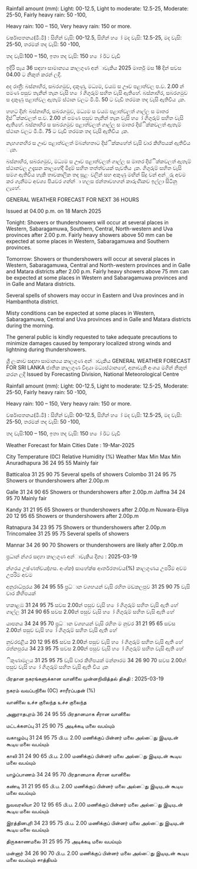 Rainfall amount (mm): Light: 00-12.5, Light to moderate: 12.5-25, Moderate: 25-50, Fairly heavy rain: 50 -100,

Heavy rain: 100 – 150, Very heavy rain: 150 or more.

වර්ෂාපතනය(මි.මී) : සිහින් වැසි: 00-12.5, සිහින් හ ෝ මද වැසි: 12.5-25, මද වැසි: 25-50, තරමක් තද වැසි: 50 -100,

තද වැසි:100 – 150, ඉතා තද වැසි: 150 හ ෝ ඊට වැඩි

ඉදිරි පැය 36 සඳහා සාමාන්‍යය කාලගුණ අන්‍ාවැකිය 2025 මාර්තු මස 18 දින්‍ සවස 04.00 ට නිකුත් කරන්‍ ලදි.

අද රාත්‍රී: බස්නාහිර, සබරගමුව, දකුණු, මධ්‍යම, වයඹ ස ඌව පළාත්වල ප.ව. 2.00 න් පමණ පසුව තැනින් තැන වැසි හ ෝ ගිගුරුම් සහිත වැසි ඇතිහේ. බස්නාහිර, සබරගමුව ස දකුණු පළාත්වල ඇතැම් ස්ථාන වලට මි.මි. 50 ට වැඩි තරමක තද වැසි ඇතිවිය ැක.

හහට දින්‍: බස්නාහිර, සබරගමුව, මධ්‍යම ස වයඹ පළාත්වලත් ගාල්ල ස මාතර දිස්ික්කවලත් ප.ව. 2.00 න් පමණ පසුව තැනින් තැන වැසි හ ෝ ගිගුරුම් සහිත වැසි ඇතිහේ. බස්නාහිර ස සබරගමුව පළාත්වලත් ගාල්ල ස මාතර දිස්ික්කවලත් ඇතැම් ස්ථාන වලට මි.මි. 75 ට වැඩි තරමක තද වැසි ඇතිවිය ැක.

නැහගනහිර ස ඌව පළාත්වලත් ම්බන්හතාට දිස්ික්කහේත් වැසි වාර කිහිපයක් ඇතිවිය ැක.

බස්නාහිර, සබරගමුව, මධ්‍යම ස ඌව පළාත්වලත් ගාල්ල ස මාතර දිස්ික්කවලත් ඇතැම් ස්ථානවල උදෑසන කාලහේදී මීදුම් සහිත තත්ත්වයක් පැවතිය ැක. ගිගුරුම් සහිත වැසි සමග ඇතිවිය හැකි තාවකාලික තද සුළං වලින් සහ අකුණු මඟින් සිදු වන්‍ අන්‍ුරු අවම කර ගැනීමට අවශ්‍ය පියවර ගන්න්‍ා හලස ජන්‍තාවහගන් කාරුණිකව ඉල්ලා සිටිනු ලැහේ.

GENERAL WEATHER FORECAST FOR NEXT 36 HOURS

Issued at 04.00 p.m. on 18 March 2025

Tonight: Showers or thundershowers will occur at several places in Western, Sabaragamuwa, Southern, Central, North-western and Uva provinces after 2.00 p.m. Fairly heavy showers above 50 mm can be expected at some places in Western, Sabaragamuwa and Southern provinces.

Tomorrow: Showers or thundershowers will occur at several places in Western, Sabaragamuwa, Central and North-western provinces and in Galle and Matara districts after 2.00 p.m. Fairly heavy showers above 75 mm can be expected at some places in Western and Sabaragamuwa provinces and in Galle and Matara districts.

Several spells of showers may occur in Eastern and Uva provinces and in Hambanthota district.

Misty conditions can be expected at some places in Western, Sabaragamuwa, Central and Uva provinces and in Galle and Matara districts during the morning.

The general public is kindly requested to take adequate precautions to minimize damages caused by temporary localized strong winds and lightning during thundershowers.

ශ්‍රී ලංකාව සඳහා සාමාන්‍යය කාලගුණ අන්‍ාවැකිය GENERAL WEATHER FORECAST FOR SRI LANKA ජාතික කාලගුණ විදයා මධ්‍යස්ථානහේ, අනාවැකි අංශය මගින් නිකුත් කරන ලදි Issued by Forecasting Division, National Meteorological Centre

Rainfall amount (mm): Light: 00-12.5, Light to moderate: 12.5-25, Moderate: 25-50, Fairly heavy rain: 50 -100,

Heavy rain: 100 – 150, Very heavy rain: 150 or more.

වර්ෂාපතනය(මි.මී) : සිහින් වැසි: 00-12.5, සිහින් හ ෝ මද වැසි: 12.5-25, මද වැසි: 25-50, තරමක් තද වැසි: 50 -100,

තද වැසි:100 – 150, ඉතා තද වැසි: 150 හ ෝ ඊට වැඩි

Weather Forecast for Main Cities Date : 19-Mar-2025

City Temperature (0C) Relative Humidity (%) Weather Max Min Max Min Anuradhapura 36 24 95 55 Mainly fair

Batticaloa 31 25 90 75 Several spells of showers Colombo 31 24 95 75 Showers or thundershowers after 2.00p.m

Galle 31 24 90 65 Showers or thundershowers after 2.00p.m Jaffna 34 24 95 70 Mainly fair

Kandy 31 21 95 65 Showers or thundershowers after 2.00p.m Nuwara-Eliya 20 12 95 65 Showers or thundershowers after 2.00p.m

Ratnapura 34 23 95 75 Showers or thundershowers after 2.00p.m Trincomalee 31 25 95 75 Several spells of showers

Mannar 34 26 90 70 Showers or thundershowers are likely after 2.00p.m

ප්‍රධාන්‍ න්‍ගර සදහා කාලගුණ අන්‍ාවැකිය දින්‍ය : 2025-03-19

න්‍ගරය උෂ්ණත්වය(හස. අංශ්‍ක) සාහේක්ෂ ආර්තරතාවය(%) කාලගුණය උපරිම අවම උපරිම අවම

අනුරාධ්‍පුරය 36 24 95 55 ප්‍රධ්‍ාන වශහයන් වැසි රහිත මඩකලපුව 31 25 90 75 වැසි වාර කිහිපයක්

හකාළඹ 31 24 95 75 සවස 2.00න් පසුව වැසි හ ෝ ගිගුරුම් සහිත වැසි ඇති හේ ගාල්ල 31 24 90 65 සවස 2.00න් පසුව වැසි හ ෝ ගිගුරුම් සහිත වැසි ඇති හේ

යාපනය 34 24 95 70 ප්‍රධ්‍ාන වශහයන් වැසි රහිත ම නුවර 31 21 95 65 සවස 2.00න් පසුව වැසි හ ෝ ගිගුරුම් සහිත වැසි ඇති හේ

නුවරඑළිය 20 12 95 65 සවස 2.00න් පසුව වැසි හ ෝ ගිගුරුම් සහිත වැසි ඇති හේ රත්නපුරය 34 23 95 75 සවස 2.00න් පසුව වැසි හ ෝ ගිගුරුම් සහිත වැසි ඇති හේ

ිකුණාමලය 31 25 95 75 වැසි වාර කිහිපයක් මන්නාරම 34 26 90 70 සවස 2.00න් පසුව වැසි හ ෝ ගිගුරුම් සහිත වැසි ඇති විය ැක

பிரதான நகரங்களுக்கான வானிலை முன்னறிவித்தல் திகதி : 2025-03-19

நகரம் வவப்பநிலை (0C) சாரீரப்பதன் (%)

வானிலை உச்ச குலைந்த உச்ச குலைந்த

அனுராதபுரம் 36 24 95 55 பிரதானமாக சீரான வானிலை

மட்டக்களப்பு 31 25 90 75 அடிக்கடி மலை வபய்யும்

வகாழும்பு 31 24 95 75 பி.ப. 2.00 மணிக்குப் பின்னர் மலை அல்ைது இடியுடன் கூடிய மலை வபய்யும்

காலி 31 24 90 65 பி.ப. 2.00 மணிக்குப் பின்னர் மலை அல்ைது இடியுடன் கூடிய மலை வபய்யும்

யாழ்ப்பாணம் 34 24 95 70 பிரதானமாக சீரான வானிலை

கண்டி 31 21 95 65 பி.ப. 2.00 மணிக்குப் பின்னர் மலை அல்ைது இடியுடன் கூடிய மலை வபய்யும்

நுவவரலியா 20 12 95 65 பி.ப. 2.00 மணிக்குப் பின்னர் மலை அல்ைது இடியுடன் கூடிய மலை வபய்யும்

இரத்தினபுரி 34 23 95 75 பி.ப. 2.00 மணிக்குப் பின்னர் மலை அல்ைது இடியுடன் கூடிய மலை வபய்யும்

திருககாணமலை 31 25 95 75 அடிக்கடி மலை வபய்யும்

மன்னார் 34 26 90 70 பி.ப. 2.00 மணிக்குப் பின்னர் மலை அல்ைது இடியுடன் கூடிய மலை வபய்யும் சாத்தியம்